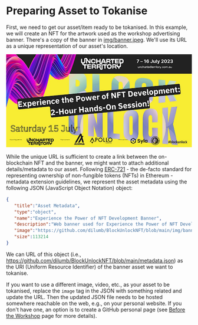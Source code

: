 # Preparing Asset to Tokanise

First, we need to get our asset/item ready to be tokanised. In this example, we will create an NFT for the artwork used as the workshop advertising banner. There's a copy of the banner in [img/banner.jpeg](./img/banner.jpeg). We'll use its URL as a unique representation of our asset's location.

<img src="../img/banner.jpeg" width="600" alt="Workshop banner" />

While the unique URL is sufficient to create a link between the on-blockchain NFT and the banner, we might want to attach additional details/metadata to our asset. Following [ERC-721](https://ethereum.org/en/developers/docs/standards/tokens/erc-721/) - the de-facto standard for representing ownership of non-fungible tokens (NFTs) in Ethereum - metadata extension guidelines, we represent the asset metadata using the following JSON (JavaScript Object Notation) object:

```json
{
   "title":"Asset Metadata",
   "type":"object",
   "name":"Experience the Power of NFT Development Banner",
   "description":"Web banner used for Experience the Power of NFT Development workshop on Sat, 15 Jul 2023 12:30 PM - 2:30 PM AEST",
   "image":"https://github.com/dilumb/BlockUnlockNFT/blob/main/img/banner.jpeg",
   "size":113214
}
```

We can URL of this object (i.e., https://github.com/dilumb/BlockUnlockNFT/blob/main/metadata.json) as the URI (Uniform Resource Identifier) of the banner asset we want to tokanise.

If you want to use a different image, video, etc., as your asset to be tokanised, replace the `image` tag in the JSON with something related and update the URL. Then the updated JSON file needs to be hosted somewhere reachable on the web, e.g., on your personal website. If you don't have one, an option is to create a GitHub personal page (see [Before the Workshop](./docs/BeforeWorkshop.md) page for more details).
